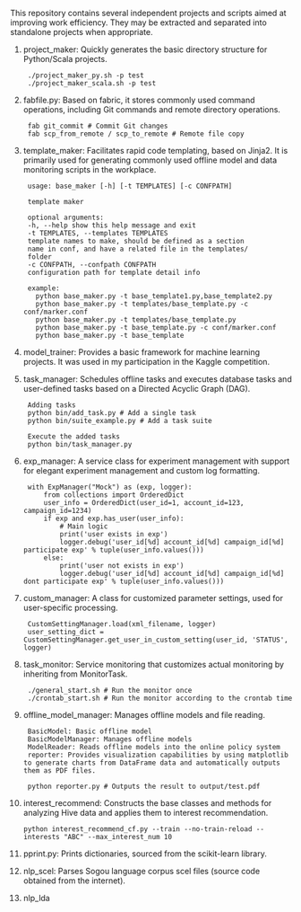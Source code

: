 This repository contains several independent projects and scripts aimed at improving work efficiency. They may be extracted and separated into standalone projects when appropriate.

1. project_maker: Quickly generates the basic directory structure for Python/Scala projects.

        ./project_maker_py.sh -p test
        ./project_maker_scala.sh -p test

2. fabfile.py: Based on fabric, it stores commonly used command operations, including Git commands and remote directory operations.

        fab git_commit # Commit Git changes
        fab scp_from_remote / scp_to_remote # Remote file copy

3. template_maker: Facilitates rapid code templating, based on Jinja2. It is primarily used for generating commonly used offline model and data monitoring scripts in the workplace.

        usage: base_maker [-h] [-t TEMPLATES] [-c CONFPATH]

        template maker

        optional arguments:
        -h, --help show this help message and exit
        -t TEMPLATES, --templates TEMPLATES
        template names to make, should be defined as a section
        name in conf, and have a related file in the templates/
        folder
        -c CONFPATH, --confpath CONFPATH
        configuration path for template detail info

        example:
          python base_maker.py -t base_template1.py,base_template2.py
          python base_maker.py -t templates/base_template.py -c conf/marker.conf
          python base_maker.py -t templates/base_template.py
          python base_maker.py -t base_template.py -c conf/marker.conf
          python base_maker.py -t base_template

4. model_trainer: Provides a basic framework for machine learning projects. It was used in my participation in the Kaggle competition.

5. task_manager: Schedules offline tasks and executes database tasks and user-defined tasks based on a Directed Acyclic Graph (DAG).

        Adding tasks
        python bin/add_task.py # Add a single task
        python bin/suite_example.py # Add a task suite

        Execute the added tasks
        python bin/task_manager.py

6. exp_manager: A service class for experiment management with support for elegant experiment management and custom log formatting.

        with ExpManager("Mock") as (exp, logger):
            from collections import OrderedDict
            user_info = OrderedDict(user_id=1, account_id=123, campaign_id=1234)
            if exp and exp.has_user(user_info):
                # Main logic
                print('user exists in exp')
                logger.debug('user_id[%d] account_id[%d] campaign_id[%d] participate exp' % tuple(user_info.values()))
            else:
                print('user not exists in exp')
                logger.debug('user_id[%d] account_id[%d] campaign_id[%d] dont participate exp' % tuple(user_info.values()))

7. custom_manager: A class for customized parameter settings, used for user-specific processing.

        CustomSettingManager.load(xml_filename, logger)
        user_setting_dict = CustomSettingManager.get_user_in_custom_setting(user_id, 'STATUS', logger)

8. task_monitor: Service monitoring that customizes actual monitoring by inheriting from MonitorTask.

        ./general_start.sh # Run the monitor once
        ./crontab_start.sh # Run the monitor according to the crontab time

9. offline_model_manager: Manages offline models and file reading.

        BasicModel: Basic offline model
        BasicModelManager: Manages offline models
        ModelReader: Reads offline models into the online policy system
        reporter: Provides visualization capabilities by using matplotlib to generate charts from DataFrame data and automatically outputs them as PDF files.

        python reporter.py # Outputs the result to output/test.pdf

10. interest_recommend: Constructs the base classes and methods for analyzing Hive data and applies them to interest recommendation.

        python interest_recommend_cf.py --train --no-train-reload --interests "ABC" --max_interest_num 10

11. pprint.py: Prints dictionaries, sourced from the scikit-learn library.

12. nlp_scel: Parses Sogou language corpus scel files (source code obtained from the internet).

13. nlp_lda
